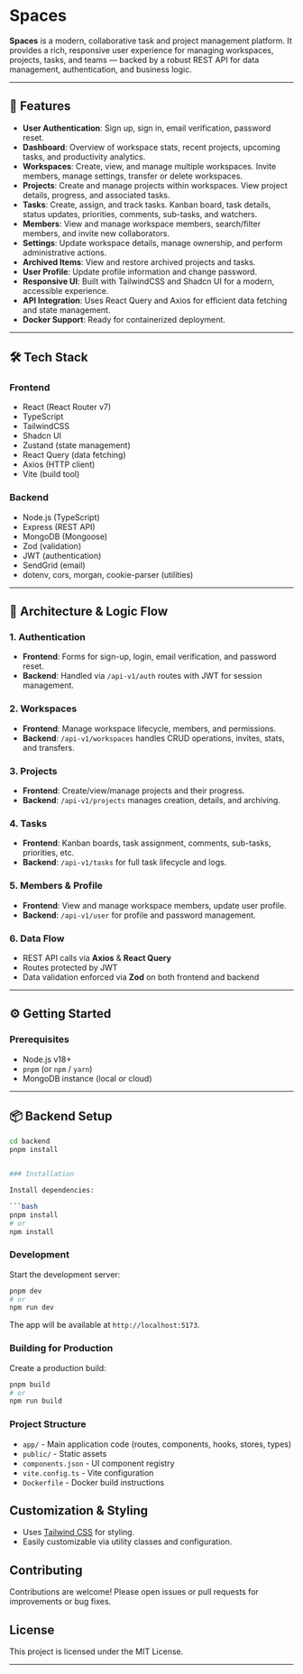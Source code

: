 # Spaces

**Spaces** is a modern, collaborative task and project management platform. It provides a rich, responsive user experience for managing workspaces, projects, tasks, and teams — backed by a robust REST API for data management, authentication, and business logic.

---

## 🚀 Features

- **User Authentication**: Sign up, sign in, email verification, password reset.
- **Dashboard**: Overview of workspace stats, recent projects, upcoming tasks, and productivity analytics.
- **Workspaces**: Create, view, and manage multiple workspaces. Invite members, manage settings, transfer or delete workspaces.
- **Projects**: Create and manage projects within workspaces. View project details, progress, and associated tasks.
- **Tasks**: Create, assign, and track tasks. Kanban board, task details, status updates, priorities, comments, sub-tasks, and watchers.
- **Members**: View and manage workspace members, search/filter members, and invite new collaborators.
- **Settings**: Update workspace details, manage ownership, and perform administrative actions.
- **Archived Items**: View and restore archived projects and tasks.
- **User Profile**: Update profile information and change password.
- **Responsive UI**: Built with TailwindCSS and Shadcn UI for a modern, accessible experience.
- **API Integration**: Uses React Query and Axios for efficient data fetching and state management.
- **Docker Support**: Ready for containerized deployment.

---

## 🛠 Tech Stack

### Frontend

- React (React Router v7)
- TypeScript
- TailwindCSS
- Shadcn UI
- Zustand (state management)
- React Query (data fetching)
- Axios (HTTP client)
- Vite (build tool)

### Backend

- Node.js (TypeScript)
- Express (REST API)
- MongoDB (Mongoose)
- Zod (validation)
- JWT (authentication)
- SendGrid (email)
- dotenv, cors, morgan, cookie-parser (utilities)

---

## 🧩 Architecture & Logic Flow

### 1. Authentication

- **Frontend**: Forms for sign-up, login, email verification, and password reset.
- **Backend**: Handled via `/api-v1/auth` routes with JWT for session management.

### 2. Workspaces

- **Frontend**: Manage workspace lifecycle, members, and permissions.
- **Backend**: `/api-v1/workspaces` handles CRUD operations, invites, stats, and transfers.

### 3. Projects

- **Frontend**: Create/view/manage projects and their progress.
- **Backend**: `/api-v1/projects` manages creation, details, and archiving.

### 4. Tasks

- **Frontend**: Kanban boards, task assignment, comments, sub-tasks, priorities, etc.
- **Backend**: `/api-v1/tasks` for full task lifecycle and logs.

### 5. Members & Profile

- **Frontend**: View and manage workspace members, update user profile.
- **Backend**: `/api-v1/user` for profile and password management.

### 6. Data Flow

- REST API calls via **Axios** & **React Query**
- Routes protected by JWT
- Data validation enforced via **Zod** on both frontend and backend

---

## ⚙️ Getting Started

### Prerequisites

- Node.js v18+
- `pnpm` (or `npm` / `yarn`)
- MongoDB instance (local or cloud)

---

## 📦 Backend Setup

````bash
cd backend
pnpm install


### Installation

Install dependencies:

```bash
pnpm install
# or
npm install
````

### Development

Start the development server:

```bash
pnpm dev
# or
npm run dev
```

The app will be available at `http://localhost:5173`.

### Building for Production

Create a production build:

```bash
pnpm build
# or
npm run build
```

### Project Structure

- `app/` - Main application code (routes, components, hooks, stores, types)
- `public/` - Static assets
- `components.json` - UI component registry
- `vite.config.ts` - Vite configuration
- `Dockerfile` - Docker build instructions

## Customization & Styling

- Uses [Tailwind CSS](https://tailwindcss.com/) for styling.
- Easily customizable via utility classes and configuration.

## Contributing

Contributions are welcome! Please open issues or pull requests for improvements or bug fixes.

## License

This project is licensed under the MIT License.

---
